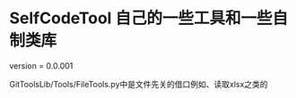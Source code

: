 # SelfCodeTool 自己的一些工具和一些自制类库

version = 0.0.001

GitToolsLib/Tools/FileTools.py中是文件先关的借口例如、读取xlsx之类的
